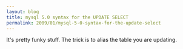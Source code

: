 ```yaml
---
layout: blog
title: mysql 5.0 syntax for the UPDATE SELECT
permalink: 2009/01/mysql-5-0-syntax-for-the-update-select
---
```


<p>It&#039;s pretty funky stuff. The trick is to alias the table you are updating.</p>
<script src="https://gist.github.com/860852.js?file=update_select_sample.sql"></script>
